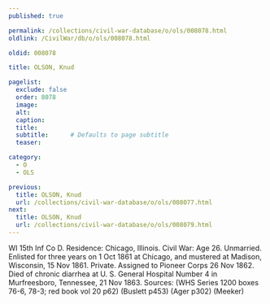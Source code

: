 ```yaml
---
published: true

permalink: /collections/civil-war-database/o/ols/008078.html
oldlink: /CivilWar/db/o/ols/008078.html

oldid: 008078

title: OLSON, Knud

pagelist:
  exclude: false
  order: 8078
  image: 
  alt:
  caption:
  title:
  subtitle:      # Defaults to page subtitle
  teaser:

category: 
  - O 
  - OLS

previous:
  title: OLSON, Knud
  url: /collections/civil-war-database/o/ols/008077.html  
next:
  title: OLSON, Knud
  url: /collections/civil-war-database/o/ols/008079.html   
---
```

WI 15th Inf Co D. Residence: Chicago, Illinois. Civil War: Age 26. Unmarried. Enlisted for three years on 1 Oct 1861 at Chicago, and mustered at Madison, Wisconsin, 15 Nov 1861. Private. Assigned to Pioneer Corps 26 Nov 1862. Died of chronic diarrhea at U. S. General Hospital Number 4 in Murfreesboro, Tennessee, 21 Nov 1863. Sources: (WHS Series 1200 boxes 76-6, 78-3; red book vol 20 p62) (Buslett p453) (Ager p302) (Meeker)